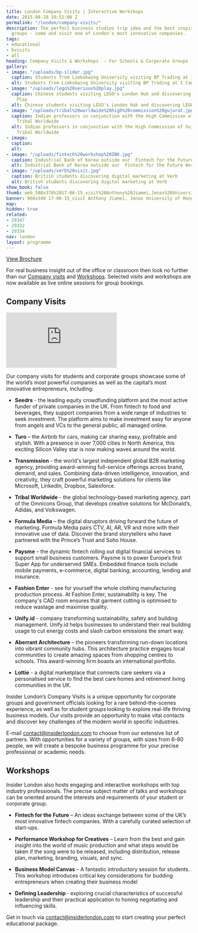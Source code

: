 ```yaml
---
title: London Company Visits | Interactive Workshops
date: 2015-08-28 10:51:00 Z
permalink: "/london/company-visits/"
description: The perfect business studies trip idea and the best inspiration for corporate
  groups - come and visit one of London's most innovative companies.
tags:
- educational
- bvisits
- all
heading: Company Visits & Workshops  - For Schools & Corporate Groups
gallery:
- image: "/uploads/bp-slider.jpg"
  caption: Students from Limkokwing University visiting BP Trading at 1 Canary Wharf
  alt: Students from Limkokwing University visiting BP Trading at 1 Canary Wharf
- image: "/uploads/lego%20serious%20play.jpg"
  caption: Chinese students visiting LEGO's London Hub and discovering LEGO Serious
    Play
  alt: Chinese students visiting LEGO's London Hub and discovering LEGO Serious Play
- image: "/uploads/tribal%20worldwide%20high%20commission%20gujurat.jpg"
  caption: Indian professors in conjunction with the High Commission of Gujurat visiting
    Tribal Worldwide
  alt: Indian professors in conjunction with the High Commission of Gujurat visiting
    Tribal Worldwide
- image: 
  caption: 
  alt: 
- image: "/uploads/fintech%20workshop%20IBK.jpg"
  caption: Industrial Bank of Korea outside our  Fintech for the Future Workshop
  alt: Industrial Bank of Korea outside our  Fintech for the Future Workshop
- image: "/uploads/verb%20visit.jpg"
  caption: British students discovering digital marketing at Verb
  alt: British students discovering digital marketing at Verb
show_book: false
thumb: web_588x378%2017-06-15_visit%20Anthony%20Jiamei,Jonas%20University%20of%20Hong%20Kong.jpg
banner: 960x540 17-06-15_visit Anthony Jiamei, Jonas University of Hong Kong.jpg
map: 
hidden: true
related:
- 29347
- 29332
- 29334
nav: london
layout: programme
---
```


<a onclick="gtag('event', 'Click', { 'event_category': 'Brochure', 'event_label':'Company Visits' });" class="c-btn c-btn--primary c-btn--red" href="/assets/brochures/Company_Visits_Brochure_2023.pdf">View Brochure</a>

For real business insight out of the office or classroom then look no further than our [Company visits](#company-visits) and [Workshops](#workshops). Selected visits and workshops are now available as live online sessions for group bookings.

## Company Visits

<div class="o-ratio o-ratio--16:9 u-margin-bottom">
  <iframe src="https://player.vimeo.com/video/378264280" frameborder="0" allow="autoplay; fullscreen" allowfullscreen></iframe>
</div>

Our company visits for students and corporate groups showcase some of the world’s most powerful companies as well as the capital’s most innovative entrepreneurs, including:


- **Seedrs** - the leading equity crowdfunding platform and the most active funder of private companies in the UK.  From fintech to food and beverages, they support companies from a wide range of industries to seek investment. The platform aims to make investment easy for anyone from angels and VCs to the general public, all managed online.
- **Turo** – the Airbnb for cars, making car sharing easy, profitable and stylish. With a presence in over 7,000 cities in North America, this exciting Silicon Valley star is now making waves around the world.
- **Transmission** - the world's largest independent global B2B marketing agency, providing award-winning full-service offerings across brand, demand, and sales. Combining data-driven intelligence, innovation, and creativity, they craft powerful marketing solutions for clients like Microsoft, LinkedIn, Dropbox, Salesforce.
- **Tribal Worldwide** - the global technology-based marketing agency, part of the Omnicons Group, that develops creative solutions for McDonald’s, Adidas, and Volkswagen.
- **Formula Media** – the digital disruptors driving forward the future of marketing. Formula Media pairs CTV, AI, AR, VR and more with their innovative use of data. Discover the brand storytellers who have partnered with the Prince’s Trust and Soho House.

- **Paysme** – the dynamic fintech rolling out digital financial services to support small business customers. Paysme is to power Europe’s first Super App for underserved SMEs. Embedded finance tools include mobile payments, e-commerce, digital banking, accounting, lending and insurance.
- **Fashion Enter** - see for yourself the whole clothing manufacturing production process. At Fashion Enter, sustainability is key. The company's CAD room ensures that garment cutting is optimised to reduce wastage and maximise quality. 
- **Unify.id** - company transforming sustainability, safety and building management. Unify.id helps businesses to understand their real building usage to cut energy costs and slash carbon emissions the smart way.
- **Aberrant Architecture** – the pioneers transforming run-down locations into vibrant community hubs. This architecture practice engages local communities to create amazing spaces from shopping centres to schools. This award-winning firm boasts an international portfolio.
- **Lottie** - a digital marketplace that connects care seekers via a personalised service to find the best care homes and retirement living communities in the UK. 

 

Insider London’s Company Visits is a unique opportunity for corporate groups and government officials looking for a rare behind-the-scenes experience, as well as for student groups looking to explore real-life thriving business models. Our visits provide an opportunity to make vital contacts and discover key challenges of the modern world in specific industries.

E-mail [contact@insiderlondon.com](mailto:contact@insiderlondon.com) to choose from our extensive list of partners. With opportunities for a variety of groups, with sizes from 6-80 people, we will create a bespoke business programme for your precise professional or academic needs.

## Workshops

Insider London also hosts engaging and interactive workshops with top industry professionals. The precise subject matter of talks and workshops can be oriented around the interests and requirements of your student or corporate group.

- **Fintech for the Future** – An ideas exchange between some of the UK’s most innovative fintech companies. With a carefully curated selection of start-ups.
- **Performance Workshop for Creatives** – Learn from the best and gain insight into the world of music production and what steps would be taken if the song were to be released, including distribution, release plan, marketing, branding, visuals, and sync.


- **Business Model Canvas** – A fantastic introductory session for students. This workshop introduces critical key considerations for budding entrepreneurs when creating their business model
- **Defining Leadership** - exploring crucial characteristics of successful leadership and their practical application to honing negotiating and influencing skills.

Get in touch via [contact@insiderlondon.com](mailto:contact@insiderlondon.com) to start creating your perfect educational package.
